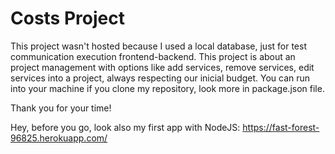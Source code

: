 # Costs Project

This project wasn't hosted because I used a local database, just for test communication execution frontend-backend.
This project is about an project management with options like add services, remove services, edit services into a project, always respecting our inicial budget. You can run into your machine if you clone my repository, look more in package.json file.

Thank you for your time!

Hey, before you go, look also my first app with NodeJS: https://fast-forest-96825.herokuapp.com/ 
